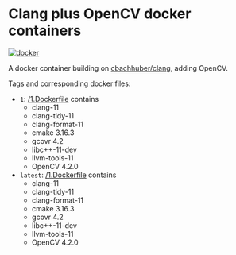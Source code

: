 # Clang plus OpenCV docker containers

[![docker](https://img.shields.io/docker/pulls/cbachhuber/clang-opencv.svg)](https://hub.docker.com/r/cbachhuber/clang-opencv/)

A docker container building on [cbachhuber/clang](https://github.com/cbachhuber/clang), adding OpenCV.

Tags and corresponding docker files:

- `1`: [/1.Dockerfile](https://github.com/cbachhuber/clang/blob/master/1.Dockerfile/Dockerfile) contains
  - clang-11
  - clang-tidy-11
  - clang-format-11
  - cmake 3.16.3
  - gcovr 4.2
  - libc++-11-dev
  - llvm-tools-11
  - OpenCV 4.2.0
- `latest`: [/1.Dockerfile](https://github.com/cbachhuber/clang/blob/master/1.Dockerfile/Dockerfile[) contains
  - clang-11
  - clang-tidy-11
  - clang-format-11
  - cmake 3.16.3
  - gcovr 4.2
  - libc++-11-dev
  - llvm-tools-11
  - OpenCV 4.2.0
